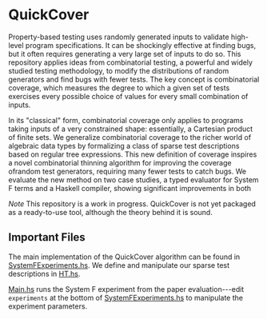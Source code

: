 # QuickCover

Property-based testing uses randomly generated inputs to validate high-level
program  specifications. It can be shockingly effective at finding bugs, but it
often requires generating a very large set of inputs to do so.  This repository
applies ideas from combinatorial testing, a powerful and widely studied testing
methodology, to modify the distributions of random generators and find bugs
with fewer tests. The key concept is combinatorial coverage, which measures the
degree to which a given set of tests exercises every possible choice of values
for every small combination of inputs.

In its "classical" form, combinatorial coverage only applies to programs taking
inputs of a very constrained shape: essentially, a Cartesian product of finite
sets. We generalize combinatorial coverage to the richer world of algebraic
data types by formalizing a class of sparse test descriptions based on regular
tree expressions. This new definition of coverage inspires a novel
combinatorial thinning algorithm for improving the coverage ofrandom test
generators, requiring many fewer tests to catch bugs. We evaluate the new
method on two case studies, a typed evaluator for System F terms and a Haskell
compiler, showing significant improvements in both

*Note* This repository is a work in progress. QuickCover is not yet packaged as
a ready-to-use tool, although the theory behind it is sound.

## Important Files

The main implementation of the QuickCover algorithm can be found in
[SystemFExperiments.hs](src/SystemFExperiments.hs). We define and manipulate
our sparse test descriptions in [HT.hs](src/HT.hs).

[Main.hs](app/Main.hs) runs the System F experiment from the paper
evaluation---edit `experiments` at the bottom of
[SystemFExperiments.hs](src/SystemFExperiments.hs) to manipulate the experiment
parameters.

